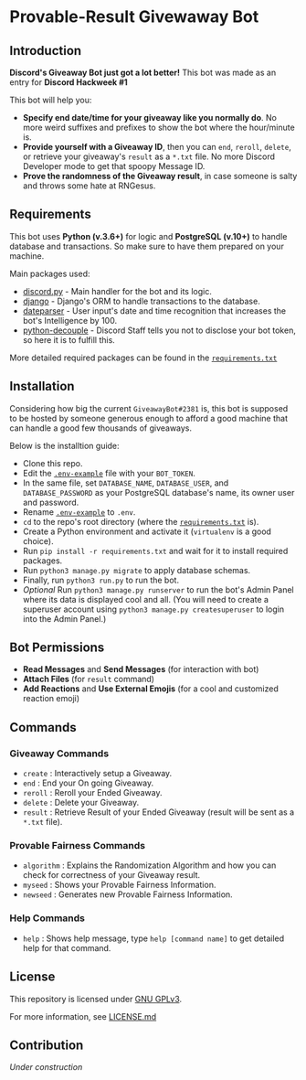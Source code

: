 # Provable-Result Givewaway Bot
## Introduction
**Discord's Giveaway Bot just got a lot better!**
This bot was made as an entry for **Discord Hackweek #1**

This bot will help you:
- **Specify end date/time for your giveaway like you normally do**. No more weird suffixes and prefixes to show the bot where the hour/minute is.
- **Provide yourself with a Giveaway ID**, then you can `end`, `reroll`, `delete`, or retrieve your giveaway's `result` as a `*.txt` file. No more Discord Developer mode to get that spoopy Message ID.
- **Prove the randomness of the Giveaway result**, in case someone is salty and throws some hate at RNGesus.

## Requirements
This bot uses **Python (v.3.6+)** for logic and **PostgreSQL (v.10+)** to handle database and transactions. So make sure to have them prepared on your machine.

Main packages used:
- [discord.py](https://discordpy.readthedocs.io/en/latest/) - Main handler for the bot and its logic.
- [django](https://www.djangoproject.com/) - Django's ORM to handle transactions to the database.
- [dateparser](https://dateparser.readthedocs.io/en/latest/) - User input's date and time recognition that increases the bot's Intelligence by 100.
- [python-decouple](https://github.com/henriquebastos/python-decouple/) - Discord Staff tells you not to disclose your bot token, so here it is to fulfill this.

More detailed required packages can be found in the [`requirements.txt`](requirements.txt)

## Installation
Considering how big the current `GiveawayBot#2381` is, this bot is supposed to be hosted by someone generous enough to afford a good machine that can handle a good few thousands of giveaways.

Below is the installtion guide:
- Clone this repo.
- Edit the [`.env-example`](.env-example) file with your `BOT_TOKEN`.
- In the same file, set `DATABASE_NAME`, `DATABASE_USER`, and `DATABASE_PASSWORD` as your PostgreSQL database's name, its owner user and password.
- Rename [`.env-example`](.env-example) to `.env`.
- `cd` to the repo's root directory (where the [`requirements.txt`](requirements.txt) is).
- Create a Python environment and activate it (`virtualenv` is a good choice).
- Run `pip install -r requirements.txt` and wait for it to install required packages.
- Run `python3 manage.py migrate` to apply database schemas.
- Finally, run `python3 run.py` to run the bot.
- *Optional* Run `python3 manage.py runserver` to run the bot's Admin Panel where its data is displayed cool and all. (You will need to create a superuser account using `python3 manage.py createsuperuser` to login into the Admin Panel.)

## Bot Permissions
- **Read Messages** and **Send Messages** (for interaction with bot)
- **Attach Files** (for `result` command)
- **Add Reactions** and **Use External Emojis** (for a cool and customized reaction emoji)
## Commands
### Giveaway Commands
- `create` : Interactively setup a Giveaway.
- `end` : End your On going Giveaway.
- `reroll` : Reroll your Ended Giveaway.
- `delete` : Delete your Giveaway.
- `result` : Retrieve Result of your Ended Giveaway (result will be sent as a `*.txt` file).

### Provable Fairness Commands
- `algorithm` : Explains the Randomization Algorithm and how you can check for correctness of your Giveaway result.
- `myseed` : Shows your Provable Fairness Information.
- `newseed` : Generates new Provable Fairness Information.

### Help Commands
- `help` : Shows help message, type `help [command name]` to get detailed help for that command.

## License
This repository is licensed under [GNU GPLv3](https://choosealicense.com/licenses/gpl-3.0/).

For more information, see [LICENSE.md](LICENSE.md)
## Contribution
*Under construction*
